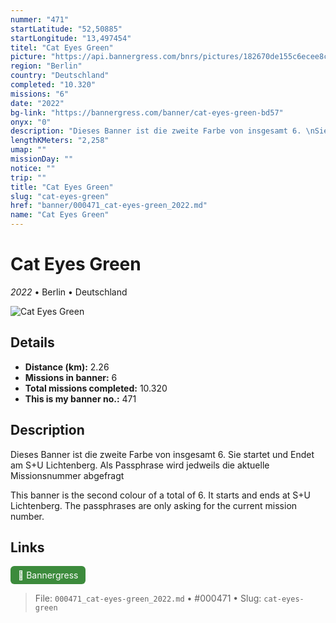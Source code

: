```yaml
---
nummer: "471"
startLatitude: "52,50885"
startLongitude: "13,497454"
titel: "Cat Eyes Green"
picture: "https://api.bannergress.com/bnrs/pictures/182670de155c6ecee8cbd731866220ff"
region: "Berlin"
country: "Deutschland"
completed: "10.320"
missions: "6"
date: "2022"
bg-link: "https://bannergress.com/banner/cat-eyes-green-bd57"
onyx: "0"
description: "Dieses Banner ist die zweite Farbe von insgesamt 6. \nSie startet und Endet am S+U Lichtenberg. \nAls Passphrase wird jedweils die aktuelle Missionsnummer abgefragt\n\nThis banner is the second colour of a total of 6. \nIt starts and ends at S+U Lichtenberg. \nThe passphrases are only asking for the current mission number."
lengthKMeters: "2,258"
umap: ""
missionDay: ""
notice: ""
trip: ""
title: "Cat Eyes Green"
slug: "cat-eyes-green"
href: "banner/000471_cat-eyes-green_2022.md"
name: "Cat Eyes Green"
---
```

# Cat Eyes Green

*2022* • Berlin • Deutschland

![Cat Eyes Green](https://api.bannergress.com/bnrs/pictures/182670de155c6ecee8cbd731866220ff)



## Details
- **Distance (km):** 2.26
- **Missions in banner:** 6
- **Total missions completed:** 10.320
- **This is my banner no.:** 471



## Description
Dieses Banner ist die zweite Farbe von insgesamt 6. 
Sie startet und Endet am S+U Lichtenberg. 
Als Passphrase wird jedweils die aktuelle Missionsnummer abgefragt

This banner is the second colour of a total of 6. 
It starts and ends at S+U Lichtenberg. 
The passphrases are only asking for the current mission number.



## Links
<a href="https://bannergress.com/banner/cat-eyes-green-bd57" target="_blank" style="display:inline-block;margin-right:8px;padding:6px 12px;background:#3c8b3c;color:#fff;text-decoration:none;border-radius:6px;">🔗 Bannergress</a>



> File: `000471_cat-eyes-green_2022.md`
> • #000471
> • Slug: `cat-eyes-green`
